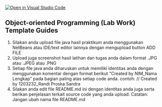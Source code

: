 [![Open in Visual Studio Code](https://classroom.github.com/assets/open-in-vscode-c66648af7eb3fe8bc4f294546bfd86ef473780cde1dea487d3c4ff354943c9ae.svg)](https://classroom.github.com/online_ide?assignment_repo_id=9006903&assignment_repo_type=AssignmentRepo)
## Object-oriented Programming (Lab Work) Template Guides
1. Silakan anda upload file java hasil praktikum anda menggunakan NetBeans atau IDE/text editor lainnya dengan mengupload button ADD FILE
2. Upload juga screenshot hasil latihan dan tugas anda dalam format .JPG atau .JPEG atau .PNG
3. Setiap file java anda diharuskan untuk memiliki identitas anda dengan menggunakan komentar dengan format berikut "Created by NIM_Nama Lengkap" pada bagian paling atas setiap code anda. contoh: // Created by 1203232_Randi Proska Sandra
4. Silakan anda edit file README.md ini dengan identitas anda juga serta berikan penjelasan terkait source code yang anda upload. Catatan: Jangan ubah nama file README.md
